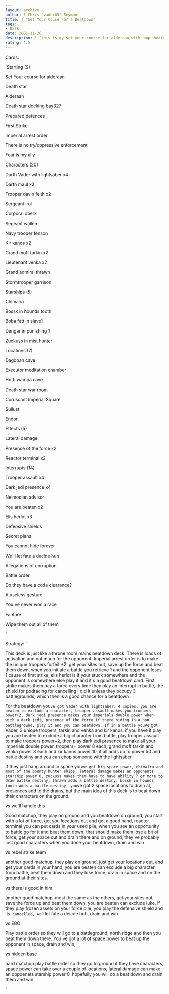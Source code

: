 ```yaml
---
layout: archive
author: ! Chris "vader69" Seymour
title: ! "Set Your Couse For a Beatdown"
tags:
- Dark
date: 2001-11-26
description: ! "this is my set your course for alderaan with huge beatdowns deck"
rating: 4.5
---
```

Cards: 

'Starting (9)

Set Your course for alderaan

Death star

Alderaan

Death star docking bay327

Prepared defences

First Strike

Imperial arrest order

There is no try/oppressive enforcement

Fear is my ally


Characters (20)

Darth Vader with lightsaber x4

Darth maul x2

Trooper davin felth x2

Sergeant irol

Corporal oberk

Segeant wallen

Navy trooper fenson

Kir kanos x2

Grand moff tarkin x2

Lieutenant venka x2

Grand admiral thrawn

Stormtrooper garrison


Starships (5)

Chimaira

Bossk in hounds tooth

Boba fett in slave1

Dengar in punishing 1

Zuckuss in mist hunter


Locations (7)

Dagobah cave

Executor meditation chamber

Hoth wampa cave

Death star war room

Coruscant Imperial Square

Sullust 

Endor


Effects (5)

Lateral damage 

Presence of the force x2

Reactor terminal x2


Interrupts (14)

Trooper assault x4

Dark jedi presence x4

Neimodian advisor

You are beaten x2

Elis herlot x3


Defensive shields

Secret plans

You cannot hide forever

We`ll let fate a decide huh

Allegations of corruption

Battle order

Do they have a code clearance?

A useless gesture

You`ve never won a race

Fanfare

Wipe them out all of them

'

Strategy: '

This deck is just like a throne room mains beatdown deck. There is loads of activation and not much for the opponent. Imperial arrest order is to make the unique troopers forfeit +2. get your sites out, save up the force and beat them down, when you initiate a battle you retrieve 1 and the opponent loses 1 cause of first strike, elis herlot is if your stuck somewhere and the opponent is somewhere else play it and it`s a good beatdown card. First strike makes them pay a force every time they play an interrupt in battle, the shield for podracing for cancelling I did it unless they occupy 3 battlegrounds, which then is a good chance for a beatdown


For the beatdown you`ve got Vader with lightsaber, 4 copies, you are beaten to exclude a character, trooper assault makes you troopers power+2, dark jedi presence makes your imperials double power when with a dark jedi, presence of the force if there hiding in a non battleground, play it and you can beatdown. If in a battle you`ve got Vader, 3 unique troopers, tarkin and venka and kir kanos, if you have it play you are beaten to exclude a big character from battle, play trooper assault to make troopers power+2, then play dark jedi presence to make all your imperials double power, troopers= power 8 each, grand moff tarkin and venka power 8 each and kir kanos power 10, it all adds up to power 50 and battle destiny and you can chop someone with the lightsaber.


If they just hang around in space you`ve got big space power, chimaira and most of the bounty hunter ships, lateral damage makes an opponents starship power 0, zuckuss makes them have to have ability 7 or more to draw battle destiny, thrawn adds a battle destiny, bossk in hounds tooth adds a battle destiny, you`ve got 2 space locations to drain at, presences add to the drains, but the main idea of this deck is to beat down their characters on the ground.


vs we`ll handle this

Good matchup, they play on ground and you beatdown on ground, you start with a lot of force, get you locations out and get a good hand, reactor terminal you can put cards in your used pile, when you see an opportunity to battle go for it and beat them down, that should make them lose a bit of force, get your space out and drain there and on ground, they`ve probably lost good characters when you done your beatdown, drain and win


vs rebel strike team

another good matchup, they play on ground, just get your locations out, and get your cards in your hand, you are beaten can exclude a big character from battle, beat them down and they lose force, drain in space and on the ground at their sites.


vs there is good in him

another good matchup, most the same as the others, get your sites out, save the force up and beat them down, you are beaten can exclude luke, if they play frozen assets on your force pile, you play the defensive shield and it`s cancelled, we`ll let fate a deicde huh, drain and win


vs EBO 

Play battle order so they will go to a battleground, north ridge and then you beat them down there. You`ve got a lot of space power to beat up the opponent in space, drain and win,


vs hidden base

hard matchup play battle order so they go to ground if they have characters, space power can take over a couple of locations, lateral damage can make an oppoenets starship power 0, hopefully you will do a beat down and drain them and win.


















'